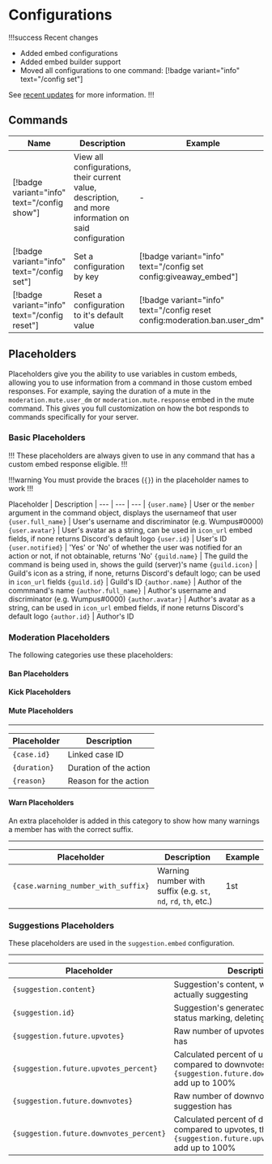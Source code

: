 # Configurations

!!!success Recent changes
- Added embed configurations
- Added embed builder support
- Moved all configurations to one command: [!badge variant="info" text="/config set"]

See [recent updates](/updates) for more information.
!!!

## Commands

Name | Description | Example |
--- | --- | --- |
[!badge variant="info" text="/config show"] | View all configurations, their current value, description, and more information on said configuration | -
[!badge variant="info" text="/config set"] | Set a configuration by key | [!badge variant="info" text="/config set config:giveaway_embed"]
[!badge variant="info" text="/config reset"] | Reset a configuration to it's default value | [!badge variant="info" text="/config reset config:moderation.ban.user_dm"]

## Placeholders
Placeholders give you the ability to use variables in custom embeds, allowing you to use information from a command in those custom embed responses. For example, saying the duration of a mute in the `moderation.mute.user_dm` or `moderation.mute.response` embed in the mute command. This gives you full customization on how the bot responds to commands specifically for your server.

### Basic Placeholders
!!!
These placeholders are always given to use in any command that has a custom embed response eligible.
!!!

!!!warning
You must provide the braces (`{}`) in the placeholder names to work
!!!

Placeholder | Description |
--- | --- | --- |
`{user.name}` | User or the `member` argument in the command object, displays the usernameof that user
`{user.full_name}` | User's username and discriminator (e.g. Wumpus#0000)
`{user.avatar}` | User's avatar as a string, can be used in `icon_url` embed fields, if none returns Discord's default logo
`{user.id}` | User's ID
`{user.notified}` | 'Yes' or 'No' of whether the user was notified for an action or not, if not obtainable, returns 'No'
`{guild.name}` | The guild the command is being used in, shows the guild (server)'s name
`{guild.icon}` | Guild's icon as a string, if none, returns Discord's default logo; can be used in `icon_url` fields
`{guild.id}` | Guild's ID
`{author.name}` | Author of the commmand's name
`{author.full_name}` | Author's username and discriminator (e.g. Wumpus#0000)
`{author.avatar}` | Author's avatar as a string, can be used in `icon_url` embed fields, if none returns Discord's default logo
`{author.id}` | Author's ID

### Moderation Placeholders

The following categories use these placeholders:
#### Ban Placeholders
#### Kick Placeholders
#### Mute Placeholders
---
Placeholder | Description |
--- | --- |
`{case.id}` | Linked case ID
`{duration}` | Duration of the action
`{reason}` | Reason for the action

#### Warn Placeholders
An extra placeholder is added in this category to show how many warnings a member has with the correct suffix.

---

Placeholder | Description | Example
--- | --- | --- |
`{case.warning_number_with_suffix}` | Warning number with suffix (e.g. `st`, `nd`, `rd`, `th`, etc.) | 1st

### Suggestions Placeholders
These placeholders are used in the `suggestion.embed` configuration.

---
Placeholder | Description | Example
--- | --- | --- |
`{suggestion.content}` | Suggestion's content, what they are actually suggesting | More updates!
`{suggestion.id}` | Suggestion's generated ID, for future status marking, deleting, editing, etc. | fXpVdLYn8BkCZ
`{suggestion.future.upvotes}` | Raw number of upvotes the suggestion has | 7
`{suggestion.future.upvotes_percent}` | Calculated percent of upvotes compared to downvotes, this and `{suggestion.future.downvotes_percent}` add up to 100% | 85%
`{suggestion.future.downvotes}` | Raw number of downvotes the suggestion has | 3
`{suggestion.future.downvotes_percent}` | Calculated percent of downvotes compared to upvotes, this and `{suggestion.future.upvotes_percent}` add up to 100% | 15%
